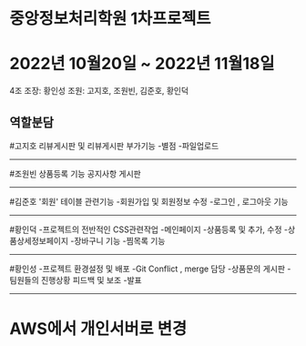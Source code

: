 # 중앙정보처리학원 1차프로젝트
# 2022년 10월20일 ~ 2022년 11월18일

4조
조장: 황인성
조원: 고지호, 조원빈, 김준호, 황인덕


역할분담
-----------------------------------------------

#고지호
리뷰게시판 및 리뷰게시판 부가기능
-별점
-파일업로드

-----------------------------------------------

#조원빈
상품등록 기능
공지사항 게시판

-----------------------------------------------

#김준호
'회원' 테이블 관련기능
-회원가입 및 회원정보 수정
-로그인 , 로그아웃 기능

-----------------------------------------------

#황인덕
-프로젝트의 전반적인 CSS관련작업
-메인페이지 
-상품등록 및 추가, 수정
-상품상세정보페이지 
-장바구니 기능
-찜목록 기능

-----------------------------------------------

#황인성
-프로젝트 환경설정 및 배포
-Git Conflict , merge 담당 
-상품문의 게시판
-팀원들의 진행상황 피드백 및 보조
-발표

-----------------------------------------------

# AWS에서 개인서버로 변경
